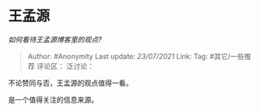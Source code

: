 # 王孟源
*如何看待王孟源博客里的观点?*

> Author: #Anonymity
> Last update: *23/07/2021*
> Link:
> Tag: #其它/一些推荐
> 评论区：
> 泛讨论：

不论赞同与否，王孟源的观点值得一看。

是一个值得关注的信息来源。
